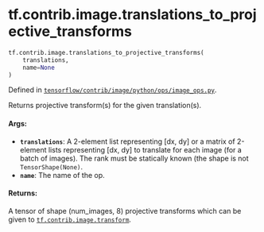 <div itemscope itemtype="http://developers.google.com/ReferenceObject">
<meta itemprop="name" content="tf.contrib.image.translations_to_projective_transforms" />
</div>

# tf.contrib.image.translations_to_projective_transforms

``` python
tf.contrib.image.translations_to_projective_transforms(
    translations,
    name=None
)
```



Defined in [`tensorflow/contrib/image/python/ops/image_ops.py`](https://www.tensorflow.org/code/tensorflow/contrib/image/python/ops/image_ops.py).

Returns projective transform(s) for the given translation(s).

#### Args:

* <b>`translations`</b>: A 2-element list representing [dx, dy] or a matrix of
        2-element lists representing [dx, dy] to translate for each image
        (for a batch of images). The rank must be statically known (the shape
        is not `TensorShape(None)`.
* <b>`name`</b>: The name of the op.


#### Returns:

A tensor of shape (num_images, 8) projective transforms which can be given
    to <a href="../../../tf/contrib/image/transform.md"><code>tf.contrib.image.transform</code></a>.